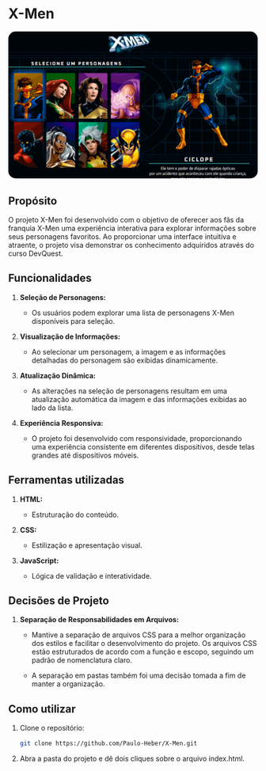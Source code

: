 # X-Men

<img src="./src/gifs/x-men.gif" alt="gif carrocel" style="border-radius: 15px;" />

## Propósito

O projeto X-Men foi desenvolvido com o objetivo de oferecer aos fãs da franquia X-Men uma experiência interativa para explorar informações sobre seus personagens favoritos. Ao proporcionar uma interface intuitiva e atraente, o projeto visa demonstrar os conhecimento adquiridos através do curso DevQuest.

## Funcionalidades

1. **Seleção de Personagens:**

   - Os usuários podem explorar uma lista de personagens X-Men disponíveis para seleção.

2. **Visualização de Informações:**

   - Ao selecionar um personagem, a imagem e as informações detalhadas do personagem são exibidas dinamicamente.

3. **Atualização Dinâmica:**

   - As alterações na seleção de personagens resultam em uma atualização automática da imagem e das informações exibidas ao lado da lista.
   
3. **Experiência Responsiva:**

   - O projeto foi desenvolvido com responsividade, proporcionando uma experiência consistente em diferentes dispositivos, desde telas grandes até dispositivos móveis.
    
## Ferramentas utilizadas

1. **HTML:**
   -  Estruturação do conteúdo.

2. **CSS:**
   - Estilização e apresentação visual.

3. **JavaScript:**
   - Lógica de validação e interatividade.

## Decisões de Projeto

1. **Separação de Responsabilidades em Arquivos:**
   - Mantive a separação de arquivos CSS para a melhor organização dos estilos e facilitar o desenvolvimento do projeto. Os arquivos CSS estão estruturados de acordo com a função e escopo, seguindo um padrão de nomenclatura claro.

   - A separação em pastas também foi uma decisão tomada a fim de manter a organização.

## Como utilizar

1. Clone o repositório:

    ```bash
    git clone https://github.com/Paulo-Heber/X-Men.git
    ```

2. Abra a pasta do projeto e dê dois cliques sobre o arquivo index.html.


